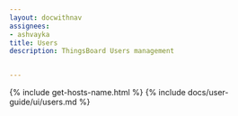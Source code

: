 ```yaml
---
layout: docwithnav
assignees:
- ashvayka
title: Users
description: ThingsBoard Users management


---
```


{% include get-hosts-name.html %}
{% include docs/user-guide/ui/users.md %}